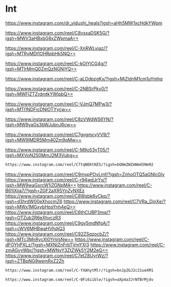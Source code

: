# Int
https://www.instagram.com/dr_vidushi_heals?igsh=aHh5MW1xcHdkYWpm 

https://www.instagram.com/reel/C8vsxaDSK5G/?igsh=MWV3aHBxbG8xZWpmaA==

https://www.instagram.com/reel/C-XnRWLyiaz/?igsh=MTRyMDI1OHRpbHk5NQ==

https://www.instagram.com/reel/C-kOlYjCG4g/?igsh=MTlrMmQ0ZmQzNGNjYQ==

https://www.instagram.com/reel/C-aLOdpzgKx/?igsh=MjZldnM1cm1uYmhq

https://www.instagram.com/reel/C-2NBSrPkv0/?igsh=MWFlZTZrdmtkYWlpbQ==

https://www.instagram.com/reel/C-VJmQ7MPw3/?igsh=MTl1NDFicDNlOTYycw==

https://www.instagram.com/reel/C8zVWdWS6YN/?igsh=MW9yaGs3bWJubnJ6cw==

https://www.instagram.com/reel/C7gvgmcyVV9/?igsh=MW9lMDR5Mm40Zm9qMw==

https://www.instagram.com/reel/C-M9o53yT05/?igsh=MXVoN250MmJ2M3Vubg==

```sh
https://www.instagram.com/reel/C7tqNEKtKE5/?igsh=bGNmZWZmNm45Nm92

```
https://www.instagram.com/reel/C9mypPOvLmf/?igsh=ZnhoOTQ5aGNlcGly
https://www.instagram.com/reel/C-r94wdJrYv/?igsh=MW9waGxrcW1iZGNpMA==
https://www.instagram.com/reel/C-B61lXiia7/?igsh=ZGF2aXR5YnZvNXEz
https://www.instagram.com/reel/C8Wsbk6vCkp/?igsh=d3hrdW00eXhocmZ6
https://www.instagram.com/reel/C7VRa_DinXe/?igsh=MWx1MGxybHpsYnh4eQ==
https://www.instagram.com/reel/C6thCUBP3mq/?igsh=OTZub2R6eXhvczR3
https://www.instagram.com/reel/C9gy5mdNfgA/?igsh=cWV6MHBwaHVhdjQ3
https://www.instagram.com/reel/C92ZSqzocbZ/?igsh=MTc3MnRycXI0YnVsNw==
https://www.instagram.com/reel/C-dFOYhPXLz/?igsh=MXNiZnFrbTVmYXI3
https://www.instagram.com/reel/C-zmAGvyWbr/?igsh=MWNvY3ZtZWk5Y2M2eQ==
https://www.instagram.com/reel/C7etZ8UyrWz/?igsh=ZTBpNG9wemRxZ2Zh
```sh
https://www.instagram.com/reel/C-YXAhytMlr/?igsh=bnJpZGJ2c21ueXM1
```
```sh
https://www.instagram.com/reel/C-0Fi6iible/?igsh=aXp4a3JrNTBrMjdv
```
